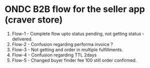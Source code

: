 # ONDC B2B flow for the seller app (craver store)

1. Flow-1 - Complete flow upto status pending, not getting status - delivered.
2. Flow-2 - Confusion regarding performa invoice ?
3. Flow-3 - Not getting and order in multiple fulfillments.
4. Flow-4 - Confusion regarding TTL 2days
5. Flow-5 - Changed buyer finder fee 100 still order confirmed.